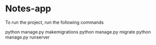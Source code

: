 # Notes-app
 
 
To run the project, run the following commands

python manage.py makemigrations
python manage.py migrate
python manage.py runserver
